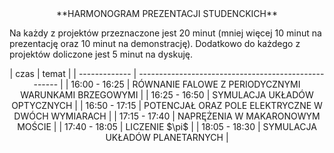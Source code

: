 <center>
**HARMONOGRAM PREZENTACJI STUDENCKICH**
</center>

Na każdy z projektów przeznaczone jest 20 minut (mniej więcej 10 minut na 
prezentację oraz 10 minut na demonstrację). Dodatkowo do każdego z projektów
doliczone jest 5 minut na dyskuję.

<center>
| czas          | temat                                                |
| ------------- | ---------------------------------------------------- |
| 16:00 - 16:25 | RÓWNANIE FALOWE Z PERIODYCZNYMI WARUNKAMI BRZEGOWYMI |
| 16:25 - 16:50 | SYMULACJA UKŁADÓW OPTYCZNYCH                         |
| 16:50 - 17:15 | POTENCJAŁ ORAZ POLE ELEKTRYCZNE W DWÓCH WYMIARACH    |
| 17:15 - 17:40 | NAPRĘŻENIA W MAKARONOWYM MOŚCIE                      |
| 17:40 - 18:05 | LICZENIE $\pi$                                       |
| 18:05 - 18:30 | SYMULACJA UKŁADÓW PLANETARNYCH                       |
</center>
